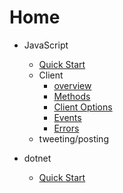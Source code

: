 # Home

- JavaScript
  - [Quick Start](pages/Javascript/QuickStart.md)
  - Client
    - [overview](pages/Javascript/client/overview.md)
    - [Methods](pages/Javascript/client/methods.md)
    - [Client Options](pages/Javascript/client/ClientOptions.md)
    - [Events](pages/Javascript/client/Events.md)
    - [Errors](pages/Javascript/client/errors.md)
  - tweeting/posting
  
- dotnet
  - [Quick Start](pages/dotnet/QuickStart.md)
